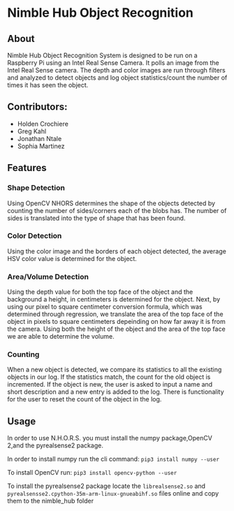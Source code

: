 # Nimble Hub Object Recognition

## About
Nimble Hub Object Recognition System is designed to be run on a Raspberry Pi using an Intel Real Sense Camera. It polls an image from the Intel Real Sense camera. The depth and color images are run through filters and analyzed to detect objects and log object statistics/count the number of times it has seen the object.


## Contributors:
- Holden Crochiere
- Greg Kahl
- Jonathan Ntale
- Sophia Martinez

## Features
### Shape Detection
Using OpenCV NHORS determines the shape of the objects detected by counting the number of sides/corners each of the blobs has. The number of sides is translated into the type of shape that has been found.

### Color Detection
Using the color image and the borders of each object detected, the average HSV color value is determined for the object.

### Area/Volume Detection
Using the depth value for both the top face of the object and the background a height, in centimeters is determined for the object. Next, by using our pixel to square centimeter conversion formula, which was determined through regression, we translate the area of the top face of the object in pixels to square centimeters depeinding on how far away it is from the camera. Using both the height of the object and the area of the top face we are able to determine the volume. 

### Counting
When a new object is detected, we compare its statistics to all the existing objects in our log. If the statistics match, the count for the old object is incremented. If the object is new, the user is asked to input a name and short description and a new entry is added to the log. There is functionality for the user to reset the count of the object in the log. 

## Usage
In order to use N.H.O.R.S. you must install the numpy package,OpenCV 2,and the pyrealsense2 package.

In order to install numpy run the cli command: `pip3 install numpy --user`

To install OpenCV run: `pip3 install opencv-python --user`

To install the pyrealsense2 package locate the `librealsense2.so` and `pyrealsensse2.cpython-35m-arm-linux-gnueabihf.so` files online and copy them to the nimble_hub folder
